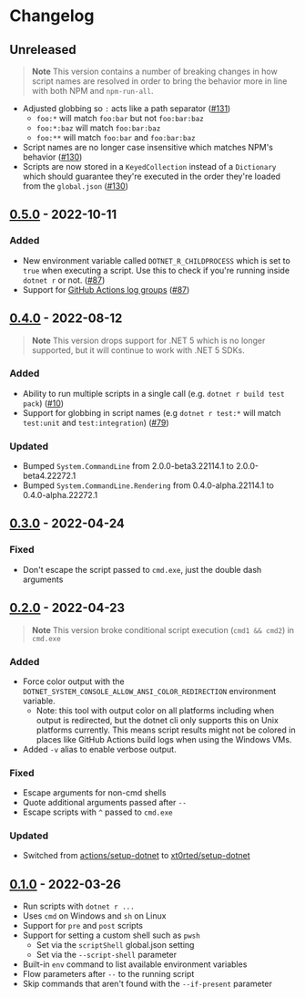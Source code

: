 # Changelog

## Unreleased

> **Note**
> This version contains a number of breaking changes in how script names are resolved in order to bring the behavior more in line with both NPM and `npm-run-all`.

- Adjusted globbing so `:` acts like a path separator ([#131](https://github.com/xt0rted/dotnet-run-script/pull/131))
  - `foo:*` will match `foo:bar` but not `foo:bar:baz`
  - `foo:*:baz` will match `foo:bar:baz`
  - `foo:**` will match `foo:bar` and `foo:bar:baz`
- Script names are no longer case insensitive which matches NPM's behavior ([#130](https://github.com/xt0rted/dotnet-run-script/pull/130))
- Scripts are now stored in a `KeyedCollection` instead of a `Dictionary` which should guarantee they're executed in the order they're loaded from the `global.json` ([#130](https://github.com/xt0rted/dotnet-run-script/pull/130))

## [0.5.0](https://github.com/xt0rted/dotnet-run-script/compare/v0.4.0...v0.5.0) - 2022-10-11

### Added

- New environment variable called `DOTNET_R_CHILDPROCESS` which is set to `true` when executing a script. Use this to check if you're running inside `dotnet r` or not. ([#87](https://github.com/xt0rted/dotnet-run-script/pull/87))
- Support for [GitHub Actions log groups](https://docs.github.com/en/actions/using-workflows/workflow-commands-for-github-actions#grouping-log-lines) ([#87](https://github.com/xt0rted/dotnet-run-script/pull/87))

## [0.4.0](https://github.com/xt0rted/dotnet-run-script/compare/v0.3.0...v0.4.0) - 2022-08-12

> **Note**
> This version drops support for .NET 5 which is no longer supported, but it will continue to work with .NET 5 SDKs.

### Added

- Ability to run multiple scripts in a single call (e.g. `dotnet r build test pack`) ([#10](https://github.com/xt0rted/dotnet-run-script/pull/10))
- Support for globbing in script names (e.g `dotnet r test:*` will match `test:unit` and `test:integration`) ([#79](https://github.com/xt0rted/dotnet-run-script/pull/79
))

### Updated

- Bumped `System.CommandLine` from 2.0.0-beta3.22114.1 to 2.0.0-beta4.22272.1
- Bumped `System.CommandLine.Rendering` from 0.4.0-alpha.22114.1 to 0.4.0-alpha.22272.1

## [0.3.0](https://github.com/xt0rted/dotnet-run-script/compare/v0.2.0...v0.3.0) - 2022-04-24

### Fixed

- Don't escape the script passed to `cmd.exe`, just the double dash arguments

## [0.2.0](https://github.com/xt0rted/dotnet-run-script/compare/v0.1.0...v0.2.0) - 2022-04-23

> **Note**
> This version broke conditional script execution (`cmd1 && cmd2`) in `cmd.exe`

### Added

- Force color output with the `DOTNET_SYSTEM_CONSOLE_ALLOW_ANSI_COLOR_REDIRECTION` environment variable.
  - Note: this tool with output color on all platforms including when output is redirected, but the dotnet cli only supports this on Unix platforms currently. This means script results might not be colored in places like GitHub Actions build logs when using the Windows VMs.
- Added `-v` alias to enable verbose output.

### Fixed

- Escape arguments for non-cmd shells
- Quote additional arguments passed after `--`
- Escape scripts with `^` passed to `cmd.exe`

### Updated

- Switched from [actions/setup-dotnet](https://github.com/actions/setup-dotnet) to [xt0rted/setup-dotnet](https://github.com/xt0rted/setup-dotnet)

## [0.1.0](https://github.com/xt0rted/dotnet-run-script/releases/tag/v0.1.0) - 2022-03-26

- Run scripts with `dotnet r ...`
- Uses `cmd` on Windows and `sh` on Linux
- Support for `pre` and `post` scripts
- Support for setting a custom shell such as `pwsh`
  - Set via the `scriptShell` global.json setting
  - Set via the `--script-shell` parameter
- Built-in `env` command to list available environment variables
- Flow parameters after `--` to the running script
- Skip commands that aren't found with the `--if-present` parameter

